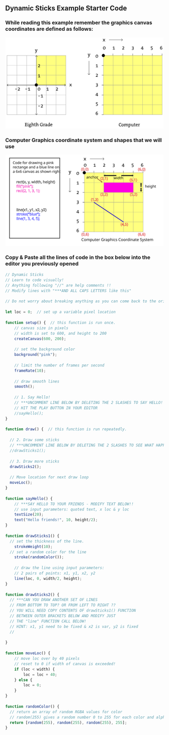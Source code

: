 ## Dynamic Sticks Example Starter Code
### While reading this example remember the graphics canvas coordinates are defined as follows:

![alt text](canvas_coords.svg)

### Computer Graphics coordinate system and shapes that we will use

<img src="graphics_coords.svg" alt="Graphics Coordinate System" width="800"/>

### Copy & Paste all the lines of code in the box below into the editor you previously opened  

```javascript
// Dynamic Sticks
// Learn to code visually!
// Anything following "//" are help comments !!
// Modify lines with "***AND ALL CAPS LETTERS like this"

// Do not worry about breaking anything as you can come back to the original version of this code!!

let loc = 0;  // set up a variable pixel location

function setup() {  // this function is run once.   
    // canvas size in pixels
    // width is set to 600, and height to 200
    createCanvas(600, 200); 

    // set the background color
    background("pink");  
    
    // limit the number of frames per second
    frameRate(10);
    
    // draw smooth lines
    smooth();

    // 1. Say Hello!
    // ***UNCOMMENT LINE BELOW BY DELETING THE 2 SLASHES TO SAY HELLO!
    // HIT THE PLAY BUTTON IN YOUR EDITOR
    //sayHello();
} 

function draw() {  // this function is run repeatedly.  

  // 2. Draw some sticks
  // ***UNCOMMENT LINE BELOW BY DELETING THE 2 SLASHES TO SEE WHAT HAPPENS!
  //drawSticks1();

  // 3. Draw more sticks
  drawSticks2();   
  
  // Move location for next draw loop
  moveLoc();
}

function sayHello() {
    // ***SAY HELLO TO YOUR FRIENDS - MODIFY TEXT BELOW!! 
    // use input parameters: quoted text, x loc & y loc
    textSize(20);
    text("Hello friends!", 10, height/2);
}

function drawSticks1() {
  // set the thickness of the line. 
    strokeWeight(10);
  // set a random color for the line 
    stroke(randomColor());
    
    // draw the line using input parameters:
    // 2 pairs of points: x1, y1, x2, y2 
    line(loc, 0, width/2, height); 
}

function drawSticks2() {
  // ***CAN YOU DRAW ANOTHER SET OF LINES 
  // FROM BOTTOM TO TOP? OR FROM LEFT TO RIGHT ??
  // YOU WILL NEED COPY CONTENTS OF drawSticks1() FUNCTION 
  // BETWEEN OUTER BRACKETS BELOW AND MODIFY JUST 
  // THE "line" FUNCTION CALL BELOW!
  // HINT: x1, y1 need to be fixed & x2 is var, y2 is fixed
  // 

}

function moveLoc() {
    // move loc over by 40 pixels
    // reset to 0 if width of canvas is exceeded!
    if (loc < width) {
        loc = loc + 40;
    } else {
        loc = 0; 
    }
}

function randomColor() {
  // return an array of random RGBA values for color
  // random(255) gives a random number 0 to 255 for each color and alpha
  return [random(255), random(255), random(255), 255];
}
```